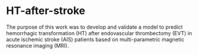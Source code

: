 # HT-after-stroke
The purpose of this work was to develop and validate a model to  predict hemorrhagic transformation (HT)  after endovascular thrombectomy (EVT) in  acute ischemic stroke (AIS) patients based on multi-parametric magnetic resonance imaging (MRI). 
